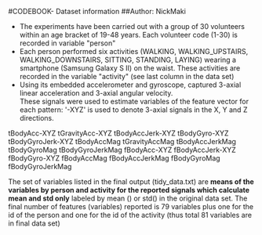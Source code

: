 #CODEBOOK- Dataset information
##Author: NickMaki

* The experiments have been carried out with a group of 30 volunteers within an age bracket of 19-48 years. Each volunteer code (1-30) is recorded in variable "person" 
* Each person performed six activities (WALKING, WALKING_UPSTAIRS, WALKING_DOWNSTAIRS, SITTING, STANDING, LAYING) wearing a smartphone (Samsung Galaxy S II) on the waist. These activities are recorded in the variable "activity" (see last column in the data set)
* Using its embedded accelerometer and gyroscope, captured 3-axial linear acceleration and 3-axial angular velocity.  
These signals were used to estimate variables of the feature vector for each pattern: '-XYZ' is used to denote 3-axial signals in the X, Y and Z directions.

tBodyAcc-XYZ
tGravityAcc-XYZ
tBodyAccJerk-XYZ
tBodyGyro-XYZ
tBodyGyroJerk-XYZ
tBodyAccMag
tGravityAccMag
tBodyAccJerkMag
tBodyGyroMag
tBodyGyroJerkMag
fBodyAcc-XYZ
fBodyAccJerk-XYZ
fBodyGyro-XYZ
fBodyAccMag
fBodyAccJerkMag
fBodyGyroMag
fBodyGyroJerkMag

The set of variables listed in the final output (tidy_data.txt)  are **means of the variables by person and activity for the reported signals which calculate mean and std only** labeled by mean () or std() in the original data set. The final number of features (variables) reported is 79 variables plus one for the id of the person and one for the id of the activity (thus total 81 variables are in final data set) 

